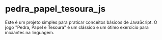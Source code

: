 # pedra_papel_tesoura_js
Este é um projeto simples para praticar conceitos básicos de JavaScript. O jogo "Pedra, Papel e Tesoura" é um clássico e um ótimo exercício para iniciantes na linguagem.
